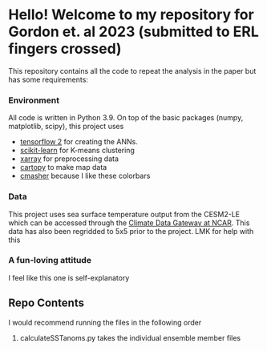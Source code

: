 # Hello! Welcome to my repository for Gordon et. al 2023 (submitted to ERL fingers crossed)

This repository contains all the code to repeat the analysis in the paper but has some requirements:

### Environment
All code is written in Python 3.9. On top of the basic packages (numpy, matplotlib, scipy), this project uses 
* [tensorflow 2](https://www.tensorflow.org/install) for creating the ANNs.
* [scikit-learn](https://scikit-learn.org/stable/install.html) for K-means clustering
* [xarray](https://docs.xarray.dev/en/stable/getting-started-guide/installing.html) for preprocessing data
* [cartopy](https://scitools.org.uk/cartopy/docs/latest/installing.html) to make map data
* [cmasher](https://cmasher.readthedocs.io/user/introduction.html#how-to-install) because I like these colorbars

### Data
This project uses sea surface temperature output from the CESM2-LE which can be accessed through the [Climate Data Gateway at NCAR](https://www.earthsystemgrid.org/dataset/ucar.cgd.cesm2le.atm.proc.monthly_ave.SST.html). This data has also been regridded to 5x5 prior to the project. LMK for help with this

### A fun-loving attitude
I feel like this one is self-explanatory

## Repo Contents
I would recommend running the files in  the following order

1. calculateSSTanoms.py takes the individual ensemble member files


